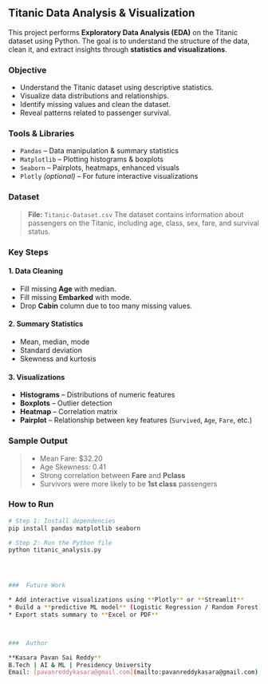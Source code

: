 ##  Titanic Data Analysis & Visualization

This project performs **Exploratory Data Analysis (EDA)** on the Titanic dataset using Python. The goal is to understand the structure of the data, clean it, and extract insights through **statistics and visualizations**.



###  Objective

* Understand the Titanic dataset using descriptive statistics.
* Visualize data distributions and relationships.
* Identify missing values and clean the dataset.
* Reveal patterns related to passenger survival.


###  Tools & Libraries

* `Pandas` – Data manipulation & summary statistics
* `Matplotlib` – Plotting histograms & boxplots
* `Seaborn` – Pairplots, heatmaps, enhanced visuals
* `Plotly` *(optional)* – For future interactive visualizations


###  Dataset

> **File:** `Titanic-Dataset.csv`
> The dataset contains information about passengers on the Titanic, including age, class, sex, fare, and survival status.


###  Key Steps

#### 1. Data Cleaning

* Fill missing **Age** with median.
* Fill missing **Embarked** with mode.
* Drop **Cabin** column due to too many missing values.

#### 2. Summary Statistics

* Mean, median, mode
* Standard deviation
* Skewness and kurtosis

#### 3. Visualizations

*  **Histograms** – Distributions of numeric features
*  **Boxplots** – Outlier detection
*  **Heatmap** – Correlation matrix
*  **Pairplot** – Relationship between key features (`Survived`, `Age`, `Fare`, etc.)


###  Sample Output

> * Mean Fare: \$32.20
> * Age Skewness: 0.41
> * Strong correlation between **Fare** and **Pclass**
> * Survivors were more likely to be **1st class** passengers

###  How to Run

```bash
# Step 1: Install dependencies
pip install pandas matplotlib seaborn

# Step 2: Run the Python file
python titanic_analysis.py




###  Future Work

* Add interactive visualizations using **Plotly** or **Streamlit**
* Build a **predictive ML model** (Logistic Regression / Random Forest)
* Export stats summary to **Excel or PDF**



###  Author

**Kasara Pavan Sai Reddy**
B.Tech | AI & ML | Presidency University
Email: [pavanreddykasara@gmail.com](mailto:pavanreddykasara@gmail.com)

